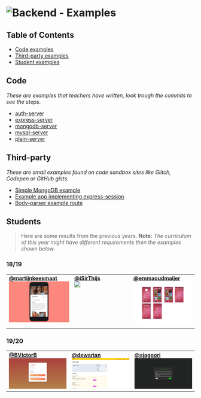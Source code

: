 # ![Backend - Examples][banner-examples]

## Table of Contents

- [Code examples](#code)
- [Third-party examples](#third-party)
- [Student examples](#students)

## Code

_These are examples that teachers have written, look trough the commits to see the steps._

- [auth-server](/examples/auth-server)
- [express-server](/examples/express-server)
- [mongodb-server](/examples/mongodb-server)
- [mysql-server](/examples/mysql-server)
- [plain-server](/examples/plain-server)

## Third-party

_These are small examples found on code sandbox sites like Glitch, Codepen or GitHub gists._

- [Simple MongoDB example](https://glitch.com/~mongodb)
- [Example app implementing express-session](https://glitch.com/~express-session)
- [Body-parser example route](https://glitch.com/~body-parser)

## Students

> Here are some results from the previous years. **Note**: _The curriculum of this year might have different requirements then the examples shown below_.

### 18/19

<table>
  <tr valign="top">
    <td width="25%"><a href="https://github.com/MartijnKeesmaat"><strong>@martijnkeesmaat</strong></a><br><a href="https://github.com/MartijnKeesmaat/dating-app"><img src="https://raw.githubusercontent.com/MartijnKeesmaat/dating-app/master/hosted-images/app/proto.gif"></a></td>
    <td width="25%"><a href="https://github.com/iSirThijs"><strong>@iSirThijs</strong></a><br><a href="https://github.com/iSirThijs/Player2"><img src="https://raw.githubusercontent.com/wiki/iSirThijs/Player2/images/fp2home.png"></a></td>
    <td width="25%"><a href="https://github.com/emmaoudmaijer"><strong>@emmaoudmaijer</strong></a><br><a href="https://github.com/emmaoudmaijer/datingsite"><img src="https://raw.githubusercontent.com/emmaoudmaijer/datingsite/master/images/Schermen.png"></a></td>
  </tr>
</table>

### 19/20

<table>
  <tr valign="top">
    <td width="25%"><a href="https://github.com/BVictorB"><strong>@BVictorB</strong></a><br><a href="https://github.com/BVictorB/cmd-dating-app"><img src="/assets/images/victor.png"></a></td>
    <td width="25%"><a href="https://github.com/dewarian/"><strong>@dewarian</strong></a><br><a href="https://github.com/dewarian/bt-dating-app"><img src="/assets/images/dewarian.png"></a></td>
    <td width="25%"><a href="https://github.com/sjagoori"><strong>@sjagoori</strong></a><br><a href="https://github.com/sjagoori/project-tech"><img src="/assets/images/sjagoori.png"></a></td>
  </tr>
</table>

[banner-examples]: https://cmda-bt.github.io/be-course-18-19/assets/banner-examples.svg
